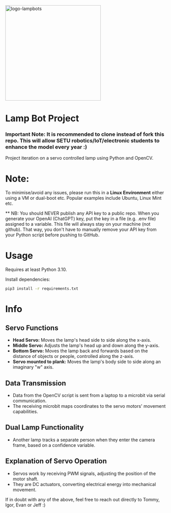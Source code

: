 <img class="img-fluid" src="https://github.com/tommyc2/LAMP-Bot-Project/assets/114081733/4ee7a6b1-cdb1-430e-ae1f-a18cac9e826c" alt="logo-lampbots" width=300 height=300>

# Lamp Bot Project

### Important Note: It is recommended to clone instead of fork this repo. This will allow SETU robotics/IoT/electronic students to enhance the model every year :)


Project iteration on a servo controlled lamp using Python and OpenCV.

# Note:
To minimise/avoid any issues, please run this in a **Linux Environment** either using a VM or dual-boot etc. Popular examples include Ubuntu, Linux Mint etc.

** NB: You should NEVER publish any API key to a public repo. When you generate your OpenAI (ChatGPT) key, put the key in a file (e.g. .env file) assigned to a variable. This file will always stay on your machine (not github). That way, you don't have to manually remove your API key from your Python script before pushing to GitHub.

# Usage

Requires at least Python 3.10.

Install dependencies:

```bash
pip3 install -r requirements.txt
```

# Info

## Servo Functions

- **Head Servo:** Moves the lamp's head side to side along the x-axis.
- **Middle Servo:** Adjusts the lamp's head up and down along the y-axis.
- **Bottom Servo:** Moves the lamp back and forwards based on the distance of objects or people, controlled along the z-axis.
- **Servo mounted to plank:** Moves the lamp's body side to side along an imaginary "w" axis.

## Data Transmission
- Data from the OpenCV script is sent from a laptop to a microbit via serial communication.
- The receiving microbit maps coordinates to the servo motors' movement capabilities.

## Dual Lamp Functionality
- Another lamp tracks a separate person when they enter the camera frame, based on a confidence variable.

## Explanation of Servo Operation
- Servos work by receiving PWM signals, adjusting the position of the motor shaft.
- They are DC actuators, converting electrical energy into mechanical movement.

If in doubt with any of the above, feel free to reach out directly to Tommy, Igor, Evan or Jeff :)
